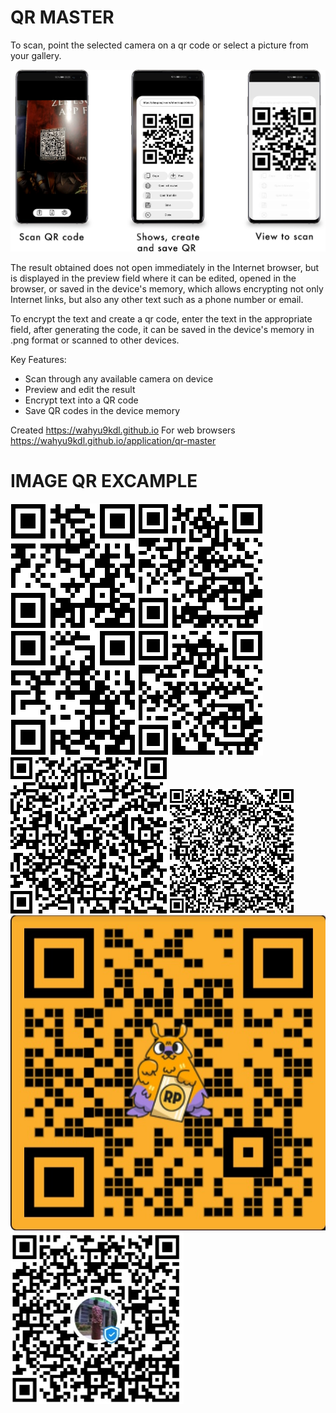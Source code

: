 # QR MASTER
To scan, point the selected camera on a qr code or select a picture from your gallery.

![QR Master screens](screens.png)

The result obtained does not open immediately in the Internet browser, but is displayed in the preview field where it can be edited, opened in the browser, or saved in the device's memory, which allows encrypting not only Internet links, but also any other text such as a phone number or email.

To encrypt the text and create a qr code, enter the text in the appropriate field, after generating the code, it can be saved in the device's memory in .png format or scanned to other devices.

Key Features:
- Scan through any available camera on device
- Preview and edit the result
- Encrypt text into a QR code
- Save QR codes in the device memory

Created https://wahyu9kdl.github.io
For web browsers https://wahyu9kdl.github.io/application/qr-master


# IMAGE QR EXCAMPLE

![QR Master profile](img/profile.png)
![QR Master readme](img/readme.png)
![QR Master awdev_qr](img/awdev_qr.png)
![QR Master qr-master](img/qr-master.png)
![QR Master qr-link](img/qr-link.png)
![QR Master linkQr](img/linkQr.png)
![QR Master saweria](img/saweria.jpg)
![QR Master dana](img/dana.jpg)

